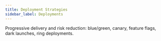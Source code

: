 ```yaml
---
title: Deployment Strategies
sidebar_label: Deployments
---
```


Progressive delivery and risk reduction: blue/green, canary, feature flags, dark launches, ring deployments.
